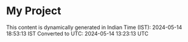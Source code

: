 # My Project

This content is dynamically generated in Indian Time (IST): 2024-05-14 18:53:13 IST
Converted to UTC: 2024-05-14 13:23:13 UTC
